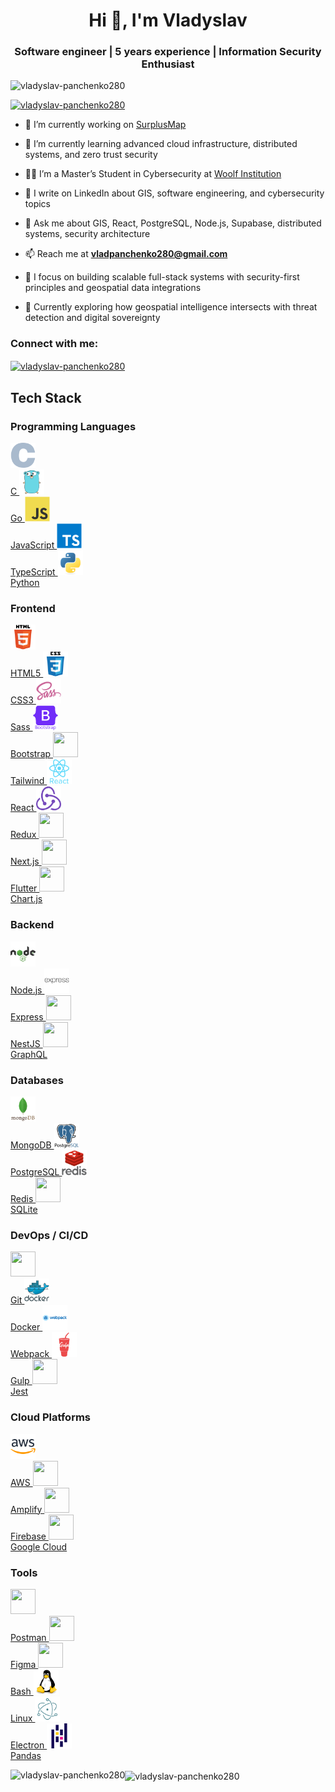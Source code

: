 <h1 align="center">Hi 👋, I'm Vladyslav</h1>
<h3 align="center">Software engineer | 5 years experience | Information Security Enthusiast</h3>

<p align="left"> <img src="https://komarev.com/ghpvc/?username=vladyslav-panchenko280&label=Profile%20views&color=0e75b6&style=flat-square" alt="vladyslav-panchenko280" /> </p>

<p align="left"> <a href="https://github.com/ryo-ma/github-profile-trophy"><img src="https://github-profile-trophy.vercel.app/?username=vladyslav-panchenko280" alt="vladyslav-panchenko280" /></a> </p>

- 🔭 I’m currently working on [SurplusMap](https://www.surplusmap.com)

- 🌱 I’m currently learning advanced cloud infrastructure, distributed systems, and zero trust security

- 👨‍🎓 I’m a Master’s Student in Cybersecurity at [Woolf Institution](https://woolf.university)

- 📝 I write on LinkedIn about GIS, software engineering, and cybersecurity topics

- 💬 Ask me about GIS, React, PostgreSQL, Node.js, Supabase, distributed systems, security architecture

- 📫 Reach me at **vladpanchenko280@gmail.com**

- 🧠 I focus on building scalable full-stack systems with security-first principles and geospatial data integrations

- 🧭 Currently exploring how geospatial intelligence intersects with threat detection and digital sovereignty

<h3 align="left">Connect with me:</h3>
<p align="left">
<a href="https://linkedin.com/in/vladyslav-panchenko280" target="blank"><img align="center" src="https://raw.githubusercontent.com/rahuldkjain/github-profile-readme-generator/master/src/images/icons/Social/linked-in-alt.svg" alt="vladyslav-panchenko280" height="30" width="40" /></a>
</p>

## Tech Stack

### Programming Languages
<p>
  <a href="https://www.cprogramming.com/">
    <img src="https://raw.githubusercontent.com/devicons/devicon/master/icons/c/c-original.svg" width="40" height="40"/><br>C
  </a>
  <a href="https://golang.org">
    <img src="https://raw.githubusercontent.com/devicons/devicon/master/icons/go/go-original.svg" width="40" height="40"/><br>Go
  </a>
  <a href="https://developer.mozilla.org/en-US/docs/Web/JavaScript">
    <img src="https://raw.githubusercontent.com/devicons/devicon/master/icons/javascript/javascript-original.svg" width="40" height="40"/><br>JavaScript
  </a>
  <a href="https://www.typescriptlang.org/">
    <img src="https://raw.githubusercontent.com/devicons/devicon/master/icons/typescript/typescript-original.svg" width="40" height="40"/><br>TypeScript
  </a>
  <a href="https://www.python.org">
    <img src="https://raw.githubusercontent.com/devicons/devicon/master/icons/python/python-original.svg" width="40" height="40"/><br>Python
  </a>
</p>

### Frontend
<p>
  <a href="https://www.w3.org/html/">
    <img src="https://raw.githubusercontent.com/devicons/devicon/master/icons/html5/html5-original-wordmark.svg" width="40" height="40"/><br>HTML5
  </a>
  <a href="https://www.w3schools.com/css/">
    <img src="https://raw.githubusercontent.com/devicons/devicon/master/icons/css3/css3-original-wordmark.svg" width="40" height="40"/><br>CSS3
  </a>
  <a href="https://sass-lang.com">
    <img src="https://raw.githubusercontent.com/devicons/devicon/master/icons/sass/sass-original.svg" width="40" height="40"/><br>Sass
  </a>
  <a href="https://getbootstrap.com">
    <img src="https://raw.githubusercontent.com/devicons/devicon/master/icons/bootstrap/bootstrap-plain-wordmark.svg" width="40" height="40"/><br>Bootstrap
  </a>
  <a href="https://tailwindcss.com/">
    <img src="https://www.vectorlogo.zone/logos/tailwindcss/tailwindcss-icon.svg" width="40" height="40"/><br>Tailwind
  </a>
  <a href="https://reactjs.org/">
    <img src="https://raw.githubusercontent.com/devicons/devicon/master/icons/react/react-original-wordmark.svg" width="40" height="40"/><br>React
  </a>
  <a href="https://redux.js.org">
    <img src="https://raw.githubusercontent.com/devicons/devicon/master/icons/redux/redux-original.svg" width="40" height="40"/><br>Redux
  </a>
  <a href="https://nextjs.org/">
    <img src="https://cdn.worldvectorlogo.com/logos/nextjs-2.svg" width="40" height="40"/><br>Next.js
  </a>
  <a href="https://flutter.dev">
    <img src="https://www.vectorlogo.zone/logos/flutterio/flutterio-icon.svg" width="40" height="40"/><br>Flutter
  </a>
  <a href="https://www.chartjs.org">
    <img src="https://www.chartjs.org/media/logo-title.svg" width="40" height="40"/><br>Chart.js
  </a>
</p>

### Backend
<p>
  <a href="https://nodejs.org">
    <img src="https://raw.githubusercontent.com/devicons/devicon/master/icons/nodejs/nodejs-original-wordmark.svg" width="40" height="40"/><br>Node.js
  </a>
  <a href="https://expressjs.com">
    <img src="https://raw.githubusercontent.com/devicons/devicon/master/icons/express/express-original-wordmark.svg" width="40" height="40"/><br>Express
  </a>
  <a href="https://nestjs.com/">
    <img src="https://cdn.worldvectorlogo.com/logos/nestjs.svg" width="40" height="40"/><br>NestJS
  </a>
  <a href="https://graphql.org">
    <img src="https://www.vectorlogo.zone/logos/graphql/graphql-icon.svg" width="40" height="40"/><br>GraphQL
  </a>
</p>

### Databases
<p>
  <a href="https://www.mongodb.com/">
    <img src="https://raw.githubusercontent.com/devicons/devicon/master/icons/mongodb/mongodb-original-wordmark.svg" width="40" height="40"/><br>MongoDB
  </a>
  <a href="https://www.postgresql.org">
    <img src="https://raw.githubusercontent.com/devicons/devicon/master/icons/postgresql/postgresql-original-wordmark.svg" width="40" height="40"/><br>PostgreSQL
  </a>
  <a href="https://redis.io">
    <img src="https://raw.githubusercontent.com/devicons/devicon/master/icons/redis/redis-original-wordmark.svg" width="40" height="40"/><br>Redis
  </a>
  <a href="https://www.sqlite.org/">
    <img src="https://www.vectorlogo.zone/logos/sqlite/sqlite-icon.svg" width="40" height="40"/><br>SQLite
  </a>
</p>

### DevOps / CI/CD
<p>
  <a href="https://git-scm.com/">
    <img src="https://www.vectorlogo.zone/logos/git-scm/git-scm-icon.svg" width="40" height="40"/><br>Git
  </a>
  <a href="https://www.docker.com/">
    <img src="https://raw.githubusercontent.com/devicons/devicon/master/icons/docker/docker-original-wordmark.svg" width="40" height="40"/><br>Docker
  </a>
  <a href="https://webpack.js.org">
    <img src="https://raw.githubusercontent.com/devicons/devicon/d00d0969292a6569d45b06d3f350f463a0107b0d/icons/webpack/webpack-original-wordmark.svg" width="40" height="40"/><br>Webpack
  </a>
  <a href="https://gulpjs.com">
    <img src="https://raw.githubusercontent.com/devicons/devicon/master/icons/gulp/gulp-plain.svg" width="40" height="40"/><br>Gulp
  </a>
  <a href="https://jestjs.io">
    <img src="https://www.vectorlogo.zone/logos/jestjsio/jestjsio-icon.svg" width="40" height="40"/><br>Jest
  </a>
</p>

### Cloud Platforms
<p>
  <a href="https://aws.amazon.com">
    <img src="https://raw.githubusercontent.com/devicons/devicon/master/icons/amazonwebservices/amazonwebservices-original-wordmark.svg" width="40" height="40"/><br>AWS
  </a>
  <a href="https://aws.amazon.com/amplify/">
    <img src="https://docs.amplify.aws/assets/logo-dark.svg" width="40" height="40"/><br>Amplify
  </a>
  <a href="https://firebase.google.com/">
    <img src="https://www.vectorlogo.zone/logos/firebase/firebase-icon.svg" width="40" height="40"/><br>Firebase
  </a>
  <a href="https://cloud.google.com">
    <img src="https://www.vectorlogo.zone/logos/google_cloud/google_cloud-icon.svg" width="40" height="40"/><br>Google Cloud
  </a>
</p>

### Tools
<p>
  <a href="https://postman.com">
    <img src="https://www.vectorlogo.zone/logos/getpostman/getpostman-icon.svg" width="40" height="40"/><br>Postman
  </a>
  <a href="https://figma.com">
    <img src="https://www.vectorlogo.zone/logos/figma/figma-icon.svg" width="40" height="40"/><br>Figma
  </a>
  <a href="https://www.gnu.org/software/bash/">
    <img src="https://www.vectorlogo.zone/logos/gnu_bash/gnu_bash-icon.svg" width="40" height="40"/><br>Bash
  </a>
  <a href="https://www.linux.org/">
    <img src="https://raw.githubusercontent.com/devicons/devicon/master/icons/linux/linux-original.svg" width="40" height="40"/><br>Linux
  </a>
  <a href="https://electronjs.org">
    <img src="https://raw.githubusercontent.com/devicons/devicon/master/icons/electron/electron-original.svg" width="40" height="40"/><br>Electron
  </a>
  <a href="https://pandas.pydata.org/">
    <img src="https://raw.githubusercontent.com/devicons/devicon/2ae2a900d2f041da66e950e4d48052658d850630/icons/pandas/pandas-original.svg" width="40" height="40"/><br>Pandas
  </a>
</p>


<p><img align="left" src="https://github-readme-stats.vercel.app/api/top-langs?username=vladyslav-panchenko280&show_icons=true&locale=en&layout=compact" alt="vladyslav-panchenko280" /></p>

<p><img align="center" src="https://github-readme-streak-stats.herokuapp.com/?user=vladyslav-panchenko280&" alt="vladyslav-panchenko280" /></p>


